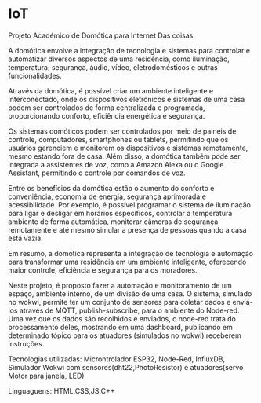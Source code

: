 # IoT
Projeto Académico de Domótica para Internet Das coisas.

 A domótica envolve a integração de tecnologia e sistemas para controlar e automatizar diversos aspectos de uma residência, como iluminação, temperatura, segurança, áudio, vídeo, eletrodomésticos e outras funcionalidades.

Através da domótica, é possível criar um ambiente inteligente e interconectado, onde os dispositivos eletrônicos e sistemas de uma casa podem ser controlados de forma centralizada e programada, proporcionando conforto, eficiência energética e segurança.

Os sistemas domóticos podem ser controlados por meio de painéis de controle, computadores, smartphones ou tablets, permitindo que os usuários gerenciem e monitorem os dispositivos e sistemas remotamente, mesmo estando fora de casa. Além disso, a domótica também pode ser integrada a assistentes de voz, como a Amazon Alexa ou o Google Assistant, permitindo o controle por comandos de voz.

Entre os benefícios da domótica estão o aumento do conforto e conveniência, economia de energia, segurança aprimorada e acessibilidade. Por exemplo, é possível programar o sistema de iluminação para ligar e desligar em horários específicos, controlar a temperatura ambiente de forma automática, monitorar câmeras de segurança remotamente e até mesmo simular a presença de pessoas quando a casa está vazia.

Em resumo, a domótica representa a integração de tecnologia e automação para transformar uma residência em um ambiente inteligente, oferecendo maior controle, eficiência e segurança para os moradores.

Neste projeto, é proposto fazer a automação e monitoramento de um espaço, ambiente interno, de um divisão de uma casa.
O sistema, simulado no wokwi, permite ter um conjunto de sensores para coletar dados e enviá-los através de MQTT, publish-subscribe,
para o ambiente do Node-red. Uma vez que os dados são recolhidos e enviados, o node-red trata do processamento deles, mostrando em uma dashboard,
publicando em determinado tópico para os atuadores (simulados no wokwi) receberem instruções.


Tecnologias utilizadas:
Microntrolador ESP32, Node-Red, InfluxDB, Simulador Wokwi com sensores(dht22,PhotoResistor) e atuadores(servo Motor para janela, LED)

Linguaguens:
HTML,CSS,JS,C++
